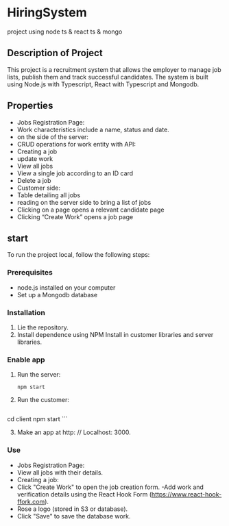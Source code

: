 # HiringSystem
project using node ts &amp; react ts &amp; mongo
## Description of Project
This project is a recruitment system that allows the employer to manage job lists, publish them and track successful candidates. The system is built using Node.js with Typescript, React with Typescript and Mongodb.

## Properties
- Jobs Registration Page:
 - Work characteristics include a name, status and date.
- on the side of the server:
 - CRUD operations for work entity with API:
 - Creating a job
 - update work
 - View all jobs
 - View a single job according to an ID card
 - Delete a job
- Customer side:
 - Table detailing all jobs
 - reading on the server side to bring a list of jobs
 - Clicking on a page opens a relevant candidate page
 - Clicking “Create Work” opens a job page

## start
To run the project local, follow the following steps:

### Prerequisites
- node.js installed on your computer
- Set up a Mongodb database

### Installation
1. Lie the repository.
2. Install dependence using NPM Install in customer libraries and server libraries.

### Enable app
1. Run the server:
   ``` cd server
   npm start
   ```
2. Run the customer:
   ```bash
  cd client
  npm start   ```

3. Make an app at http: // Localhost: 3000.

### Use
- Jobs Registration Page:
 - View all jobs with their details.
- Creating a job:
 - Click "Create Work" to open the job creation form.
 -Add work and verification details using the React Hook Form (https://www.react-hook-ffork.com).
 - Rose a logo (stored in S3 or database).
 - Click "Save" to save the database work.

